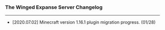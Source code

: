 ### The Winged Expanse Server Changelog
---
* [2020.07.02] Minecraft version 1.16.1 plugin migration progress. (01/28)
